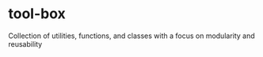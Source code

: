 # tool-box
Collection of utilities, functions, and classes with a focus on modularity and reusability
